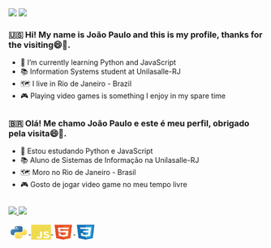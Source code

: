<div> 
  <a href = "mailto:meloj0299@gmail.com"><img src="https://img.shields.io/badge/-Gmail-%23333?style=for-the-badge&logo=gmail&logoColor=white" target="_blank"></a>
  <a href="https://www.linkedin.com/in/jo%C3%A3o-paulo-melo-75aa81162/" target="_blank"><img src="https://img.shields.io/badge/-LinkedIn-%230077B5?style=for-the-badge&logo=linkedin&logoColor=white" target="_blank"></a> 
</div>

### 🇺🇸 Hi! My name is João Paulo and this is my profile, thanks for the visiting😄👋.
- 🌱 I’m currently learning Python and JavaScript
- 📚 Information Systems student at Unilasalle-RJ
- 🗺 I live in Rio de Janeiro - Brazil
- 🎮 Playing video games is something I enjoy in my spare time
##

### 🇧🇷 Olá! Me chamo João Paulo e este é meu perfil, obrigado pela visita😄👋.
- 🌱 Estou estudando Python e JavaScript
- 📚 Aluno de Sistemas de Informação na Unilasalle-RJ
- 🗺 Moro no Rio de Janeiro - Brasil
- 🎮 Gosto de jogar video game no meu tempo livre
##

 <div>
  <a href="https://github.com/Meloj">
  <img height="180em" src="https://github-readme-stats.vercel.app/api?username=Meloj&show_icons=true&theme=radical&include_all_commits=true&count_private=true"/>
  <img height="180em" src="https://github-readme-stats.vercel.app/api/top-langs/?username=Meloj&layout=compact&langs_count=7&theme=radical"/>
</div>
  
<div style="display: inline_block"><br>
  <img align="center" alt="Rafa-Python" height="30" width="40" src="https://raw.githubusercontent.com/devicons/devicon/master/icons/python/python-original.svg">
  <img align="center" alt="Rafa-Js" height="30" width="40" src="https://raw.githubusercontent.com/devicons/devicon/master/icons/javascript/javascript-plain.svg">
  <img align="center" alt="Rafa-HTML" height="30" width="40" src="https://raw.githubusercontent.com/devicons/devicon/master/icons/html5/html5-original.svg">
  <img align="center" alt="Rafa-CSS" height="30" width="40" src="https://raw.githubusercontent.com/devicons/devicon/master/icons/css3/css3-original.svg">
</div>
